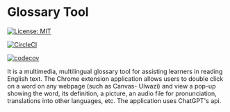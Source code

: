 # Glossary Tool

[![License: MIT](https://img.shields.io/badge/License-MIT-yellow.svg)](https://opensource.org/licenses/MIT)

[![CircleCI](https://dl.circleci.com/status-badge/img/gh/Designers-Guild/glossary-tool/tree/LatestGerrit.svg?style=svg&circle-token=13cf94a351971ed2c1a4bb8d20e5fbb0705cad7a)](https://dl.circleci.com/status-badge/redirect/gh/Designers-Guild/glossary-tool/tree/LatestGerrit)

[![codecov](https://codecov.io/gh/Designers-Guild/glossary-tool/branch/master/graph/badge.svg?token=4EW0AE35X4)](https://codecov.io/gh/Designers-Guild/glossary-tool)


It is a multimedia, multilingual glossary tool for assisting learners in reading English text. The Chrome extension application allows users to double click on a word on any webpage (such as Canvas- Ulwazi) and view a pop-up showing the word, its definition, a picture, an audio file for pronunciation, translations into other
languages, etc. The application uses ChatGPT's api.
